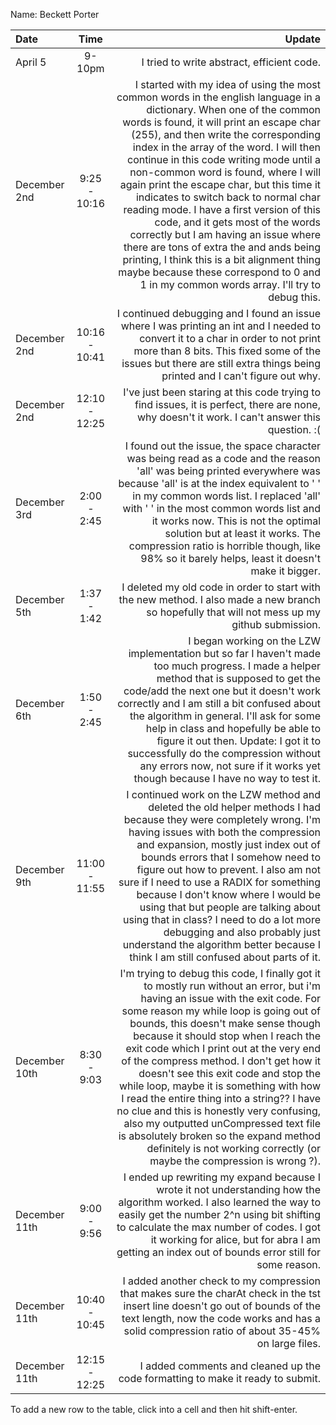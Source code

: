 Name: Beckett Porter

| Date          |     Time      |                                                                                                                                                                                                                                                                                                                                                                                                                                                                                                                                                                                                                                                                                                                                          Update |
|:--------------|:-------------:|------------------------------------------------------------------------------------------------------------------------------------------------------------------------------------------------------------------------------------------------------------------------------------------------------------------------------------------------------------------------------------------------------------------------------------------------------------------------------------------------------------------------------------------------------------------------------------------------------------------------------------------------------------------------------------------------------------------------------------------------:|
| April 5       |    9-10pm     |                                                                                                                                                                                                                                                                                                                                                                                                                                                                                                                                                                                                                                                                                                      I tried to write abstract, efficient code. |
| December 2nd  | 9:25 - 10:16  | I started with my idea of using the most common words in the english language in a dictionary. When one of the common words is found, it will print an escape char (255), and then write the corresponding index in the array of the word. I will then continue in this code writing mode until a non-common word is found, where I will again print the escape char, but this time it indicates to switch back to normal char reading mode. I have a first version of this code, and it gets most of the words correctly but I am having an issue where there are tons of extra the and ands being printing, I think this is a bit alignment thing maybe because these correspond to 0 and 1 in my common words array. I'll try to debug this. |
| December 2nd  | 10:16 - 10:41 |                                                                                                                                                                                                                                                                                                                                                                                                                                                                                    I continued debugging and I found an issue where I was printing an int and I needed to convert it to a char in order to not print more than 8 bits. This fixed some of the issues but there are still extra things being printed and I can't figure out why. |
| December 2nd  | 12:10 - 12:25 |                                                                                                                                                                                                                                                                                                                                                                                                                                                                                                                                                                                                 I've just been staring at this code trying to find issues, it is perfect, there are none, why doesn't it work. I can't answer this question. :( |
| December 3rd  |  2:00 - 2:45  |                                                                                                                                                                                                                                                                                                    I found out the issue, the space character was being read as a code and the reason 'all' was being printed everywhere was because 'all' is at the index equivalent to ' ' in my common words list. I replaced 'all' with ' ' in the most common words list and it works now. This is not the optimal solution but at least it works. The compression ratio is horrible though, like 98% so it barely helps, least it doesn't make it bigger. |
| December 5th  |  1:37 - 1:42  |                                                                                                                                                                                                                                                                                                                                                                                                                                                                                                                                                                                                  I deleted my old code in order to start with the new method. I also made a new branch so hopefully that will not mess up my github submission. |
| December 6th  |  1:50 - 2:45  |                                                                                                                                                                                                                                                          I began working on the LZW implementation but so far I haven't made too much progress. I made a helper method that is supposed to get the code/add the next one but it doesn't work correctly and I am still a bit confused about the algorithm in general. I'll ask for some help in class and hopefully be able to figure it out then. Update: I got it to successfully do the compression without any errors now, not sure if it works yet though because I have no way to test it. |
| December 9th  | 11:00 - 11:55 |                                                                                                                                                                I continued work on the LZW method and deleted the old helper methods I had because they were completely wrong. I'm having issues with both the compression and expansion, mostly just index out of bounds errors that I somehow need to figure out how to prevent. I also am not sure if I need to use a RADIX for something because I don't know where I would be using that but people are talking about using that in class? I need to do a lot more debugging and also probably just understand the algorithm better because I think I am still confused about parts of it. |
| December 10th |  8:30 - 9:03  |                                                    I'm trying to debug this code, I finally got it to mostly run without an error, but i'm having an issue with the exit code. For some reason my while loop is going out of bounds, this doesn't make sense though because it should stop when I reach the exit code which I print out at the very end of the compress method. I don't get how it doesn't see this exit code and stop the while loop, maybe it is something with how I read the entire thing into a string?? I have no clue and this is honestly very confusing, also my outputted unCompressed text file is absolutely broken so the expand method definitely is not working correctly (or maybe the compression is wrong ?). |
| December 11th |  9:00 - 9:56  |                                                                                                                                                                                                                                                                                                                                                                                                                            I ended up rewriting my expand because I wrote it not understanding how the algorithm worked. I also learned the way to easily get the number 2^n using bit shifting to calculate the max number of codes. I got it working for alice, but for abra I am getting an index out of bounds error still for some reason. |
| December 11th | 10:40 - 10:45 |                                                                                                                                                                                                                                                                                                                                                                                                                                                                                                               I added another check to my compression that makes sure the charAt check in the tst insert line doesn't go out of bounds of the text length, now the code works and has a solid compression ratio of about 35-45% on large files. |
| December 11th | 12:15 - 12:25 |                                                                                                                                                                                                                                                                                                                                                                                                                                                                                                                                                                                                                                                                 I added comments and cleaned up the code formatting to make it ready to submit. |


To add a new row to the table, click into a cell and then hit shift-enter.